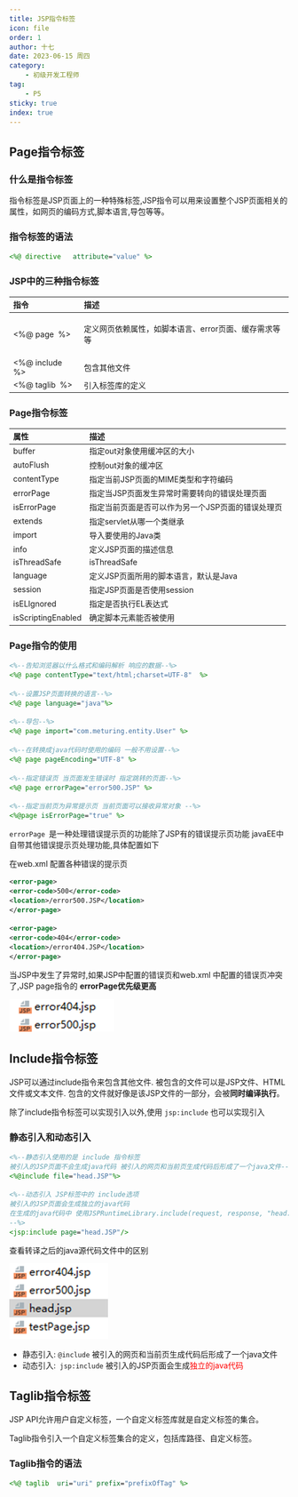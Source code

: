 ```yaml
---
title: JSP指令标签
icon: file
order: 1
author: 十七
date: 2023-06-15 周四
category:
	- 初级开发工程师
tag:
	- P5
sticky: true
index: true
---
```



## Page指令标签

### 什么是指令标签

指令标签是JSP页面上的一种特殊标签,JSP指令可以用来设置整个JSP页面相关的属性，如网页的编码方式,脚本语言,导包等等。

### 指令标签的语法

```JSP
<%@ directive   attribute="value" %>
```

### JSP中的三种指令标签

| 指令                        | 描述                                                                     |
|:--------------------------|:-----------------------------------------------------------------------|
| &lt;%@ page&nbsp; %&gt;   | <div><br></div><div>定义网页依赖属性，如脚本语言、error页面、缓存需求等等</div><div><br></div> |
| &lt;%@ include %&gt;      | 包含其他文件                                                                 |
| &lt;%@ taglib&nbsp; %&gt; | 引入标签库的定义                                                               |  


### Page指令标签

| 属性                 | 描述                         |
|:-------------------|:---------------------------|
| buffer             | 指定out对象使用缓冲区的大小            |
| autoFlush          | 控制out对象的缓冲区                |
| contentType        | 指定当前JSP页面的MIME类型和字符编码      |
| errorPage          | 指定当JSP页面发生异常时需要转向的错误处理页面   |
| isErrorPage        | 指定当前页面是否可以作为另一个JSP页面的错误处理页 |
| extends            | 指定servlet从哪一个类继承           |
| import             | 导入要使用的Java类                |
| info               | 定义JSP页面的描述信息               |
| isThreadSafe       | isThreadSafe               |
| language           | 定义JSP页面所用的脚本语言，默认是Java     |
| session            | 指定JSP页面是否使用session         |
| isELIgnored        | 指定是否执行EL表达式                |
| isScriptingEnabled | 确定脚本元素能否被使用                |  

### Page指令的使用

``` JSP
<%--告知浏览器以什么格式和编码解析 响应的数据--%>
<%@ page contentType="text/html;charset=UTF-8"  %>

<%--设置JSP页面转换的语言--%>
<%@ page language="java"%>

<%--导包--%>
<%@ page import="com.meturing.entity.User" %>

<%--在转换成java代码时使用的编码 一般不用设置--%>
<%@ page pageEncoding="UTF-8" %>

<%--指定错误页 当页面发生错误时 指定跳转的页面--%>
<%@ page errorPage="error500.JSP" %>

<%--指定当前页为异常提示页 当前页面可以接收异常对象 --%>
<%@page isErrorPage="true" %>
```

`errorPage `是一种处理错误提示页的功能除了JSP有的错误提示页功能  javaEE中自带其他错误提示页处理功能,具体配置如下

在web.xml 配置各种错误的提示页
```XML
<error-page>
<error-code>500</error-code>
<location>/error500.JSP</location>
</error-page>

<error-page>
<error-code>404</error-code>
<location>/error404.JSP</location>
</error-page>
```

当JSP中发生了异常时,如果JSP中配置的错误页和web.xml 中配置的错误页冲突了,JSP page指令的 **errorPage优先级更高**

![](./assets/Pasted_image_20230403221931.png)

## Include指令标签

JSP可以通过include指令来包含其他文件. 
被包含的文件可以是JSP文件、HTML文件或文本文件.
包含的文件就好像是该JSP文件的一部分，会被**同时编译执行**。

除了include指令标签可以实现引入以外,使用 `jsp:include` 也可以实现引入

### 静态引入和动态引入

```JSP
<%--静态引入使用的是 include 指令标签
被引入的JSP页面不会生成java代码 被引入的网页和当前页生成代码后形成了一个java文件--%>
<%@include file="head.JSP"%>

<%--动态引入 JSP标签中的 include选项
被引入的JSP页面会生成独立的java代码 
在生成的java代码中 使用JSPRuntimeLibrary.include(request, response, "head.JSP", out, false);引入其他页面
--%>
<jsp:include page="head.JSP"/>
```

查看转译之后的java源代码文件中的区别

![](./assets/Pasted_image_20230403222152.png)

- 静态引入: `@include`   被引入的网页和当前页生成代码后形成了一个java文件
- 动态引入:` jsp:include` 被引入的JSP页面会生成<font color="#ff0000">独立的java代码</font>

## Taglib指令标签

JSP API允许用户自定义标签，一个自定义标签库就是自定义标签的集合。

Taglib指令引入一个自定义标签集合的定义，包括库路径、自定义标签。

### Taglib指令的语法

```JSP
<%@ taglib  uri="uri" prefix="prefixOfTag" %>
```

